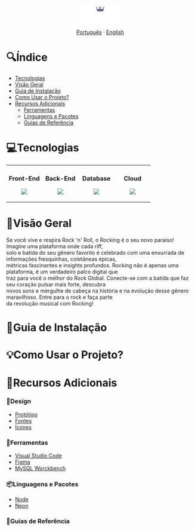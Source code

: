 <p align="center">
  <img width="100px" src="./public/assets/exp/logotipo.png" align="center" alt="Bubbles Logo" />
</p>

<p align="center">
  <a href="#">Português</a> · <a href="/docs/readme_en.md">English</a>
</p>

# 🔍Índice <!-- omit in toc -->
- [Tecnologias](#tecnologias)
- [Visão Geral](#visão-geral)
- [Guia de Instalação](#guia-de-instalação)
- [Como Usar o Projeto?](#como-usar-o-projeto)
- [Recursos Adicionais](#recursos-adicionais)
  - [Ferramentas](#ferramentas)
  - [Linguagens e Pacotes](#linguagens-e-pacotes)
  - [Guias de Referência](#guias-de-referência)

# 💻Tecnologias

<table align="center"><tr>
  <td valign="top" width="25%">
      
  ### <div align="center"> Front-End </div>
      
  <p align="center">
    <img src="https://skillicons.dev/icons?i=html,css,js&theme=dark&perline=3" />
  </p>
  </td>
  
  <td valign="top" width="25%">

  ### <div align="center"> Back-End </div>

  <p align="center">
    <img src="https://skillicons.dev/icons?i=nodejs&theme=dark&perline=3" />
  </p>
  </td>
  
  <td valign="top" width="25%">

  ### <div align="center"> Database </div>

  <p align="center">
    <img src="https://skillicons.dev/icons?i=mysql,postgres&theme=dark&perline=3" />
  </p>
  </td>

  <td valign="top" width="25%">

  ### <div align="center"> Cloud </div>

  <p align="center">
    <img src="https://skillicons.dev/icons?i=azure&theme=dark&perline=3" />
  </p>
  </td>
</tr></table>


# 📝Visão Geral

<p>
  Se você vive e respira Rock 'n' Roll, o Rocking é o seu novo paraíso! Imagine uma plataforma onde cada riff, <br>
  solo e batida do seu gênero favorito é celebrado com uma enxurrada de informações fresquinhas, coletâneas épicas, <br>
  métricas fascinantes e insights profundos. Rocking não é apenas uma plataforma, é um verdadeiro palco digital que <br>
  traz para você o melhor do Rock Global. Conecte-se com a batida que faz seu coração pulsar mais forte, descubra <br>
  novos sons e mergulhe de cabeça na história e na evolução desse gênero maravilhoso. Entre para o rock e faça parte <br>
  da revolução musical com Rocking!
</p>

# 📖Guia de Instalação
# 💡Como Usar o Projeto?
# 🔗Recursos Adicionais
### 🎨Design
  - <a href="https://code.visualstudio.com/download">Protótipo</a>
  - <a href="https://code.visualstudio.com/download">Fontes</a>
  - <a href="https://code.visualstudio.com/download">Ícones</a>


### 🔧Ferramentas
  - <a href="https://code.visualstudio.com/download">Visual Studio Code</a>
  - <a href="https://code.visualstudio.com/download">Figma</a>
  - <a href="https://code.visualstudio.com/download">MySQL Worckbench</a>
  

### 📦Linguagens e Pacotes
  - <a href="https://developer.hashicorp.com/terraform/tutorials/aws-get-started/install-cli">Node</a>
  - <a href="https://docs.aws.amazon.com/pt_br/cli/latest/userguide/getting-started-install.html">Neon</a>

### 📖Guias de Referência
  
